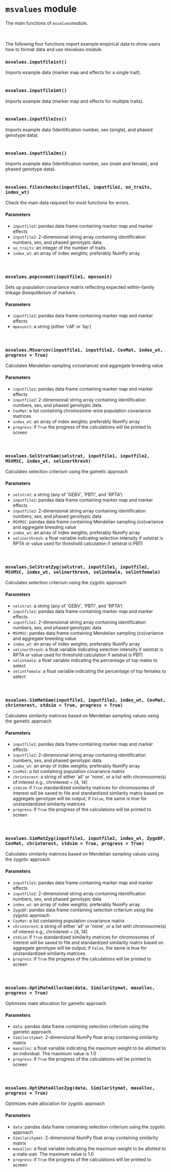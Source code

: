 # ```msvalues``` module
The main functions of ```msvalues```module.   
<br/><br/>

The following four functions import example empirical data to show users how to format data and use msvalues module.
### ```msvalues.inputfile1st()```
Imports example data (marker map and effects for a single trait).   
<br/>

### ```msvalues.inputfile1mt()```
Imports example data (marker map and effects for multiple traits).   
<br/>

### ```msvalues.inputfile2ss()```
Imports example data (Identification number, sex (single), and phased genotype data).   
<br/>

### ```msvalues.inputfile2ms()```
Imports example data (Identification number, sex (male and female), and phased genotype data).   
<br/>


### ```msvalues.fileschecks(inputfile1, inputfile2, no_traits, index_wt)```
Check the main data required for most functions for errors.
#### Parameters
* ```inputfile1```: pandas data frame containing marker map and marker effects
* ```inputfile2```: 2-dimensional string array containing identification numbers, sex, and phased genotypic data
* ```no_traits```: an integer of the number of traits
* ```index_wt```: an array of index weights; preferably NumPy array  
<br/><br/>

### ```msvalues.popcovmat(inputfile1, mposunit)```
Sets up population covariance matrix reflecting expected within-family linkage disequilibrium of markers.
#### Parameters
* ```inputfile1```: pandas data frame containing marker map and marker effects
* ```mposunit```: a string (either 'cM' or 'bp')  
<br/><br/>

### ```msvalues.MSvarcov(inputfile1, inputfile2, CovMat, index_wt, progress = True)```
Calculates Mendelian sampling co(variance) and aggregate breeding value
#### Parameters
* ```inputfile1```: pandas data frame containing marker map and marker effects
* ```inputfile2```: 2-dimensional string array containing identification numbers, sex, and phased genotypic data
* ```CovMat```: a list containing chromosome-wise population covariance matrices
* ```index_wt```: an array of index weights; preferably NumPy array
* ```progress```: if ```True``` the progress of the calculations will be printed to screen  
<br/><br/>

### ```msvalues.SelStratGam(selstrat, inputfile1, inputfile2, MSVMSC, index_wt, selinorthresh)```
Calculates selection criterium using the gametic approach
#### Parameters
* ```selstrat```: a string (any of 'GEBV', 'PBTI', and 'RPTA') 
* ```inputfile1```: pandas data frame containing marker map and marker effects
* ```inputfile2```: 2-dimensional string array containing identification numbers, sex, and phased genotypic data
* ```MSVMSC```: pandas data frame containing Mendelian sampling (co)variance and aggregate breeding value
* ```index_wt```: an array of index weights; preferably NumPy array
* ```selinorthresh```: a float variable indicating selection intensity if selstrat is RPTA or value used for threshold calculation if selstrat is PBTI   
<br/><br/>

### ```msvalues.SelStratZyg(selstrat, inputfile1, inputfile2, MSVMSC, index_wt, selinorthresh, selintmale, selintfemale)```
Calculates selection criterium using the zygotic approach
#### Parameters
* ```selstrat```: a string (any of 'GEBV', 'PBTI', and 'RPTA') 
* ```inputfile1```: pandas data frame containing marker map and marker effects
* ```inputfile2```: 2-dimensional string array containing identification numbers, sex, and phased genotypic data
* ```MSVMSC```: pandas data frame containing Mendelian sampling (co)variance and aggregate breeding value
* ```index_wt```: an array of index weights; preferably NumPy array
* ```selinorthresh```: a float variable indicating selection intensity if selstrat is RPTA or value used for threshold calculation if selstrat is PBTI
* ```selintmale```: a float variable indicating the percentage of top males to select
* ```selintfemale```: a float variable indicating the percentage of top females to select   
<br/><br/>

### ```msvalues.SimMatGam(inputfile1, inputfile2, index_wt, CovMat, chrinterest, stdsim = True, progress = True)```
Calculates similarity matrices based on Mendelian sampling values using the gametic approach
#### Parameters
* ```inputfile1```: pandas data frame containing marker map and marker effects
* ```inputfile2```: 2-dimensional string array containing identification numbers, sex, and phased genotypic data
* ```index_wt```: an array of index weights; preferably NumPy array
* ```CovMat```: a list containing population covariance matrix
* ```chrinterest```: a string of either 'all' or 'none', or a list with chromosome(s) of interest e.g., chrinterest = [4, 14] 
* ```stdsim```: if ```True``` standardized similarity matrices for chromosomes of interest will be saved to file and standardized similarity matrix based on aggregate genotype will be output; if ```False```, the same is true for unstandardized similarity matrices
* ```progress```: if ```True``` the progress of the calculations will be printed to screen   
<br/><br/>

### ```msvalues.SimMatZyg(inputfile1, inputfile2, index_wt, ZygoDF, CovMat, chrinterest, stdsim = True, progress = True)```
Calculates similarity matrices based on Mendelian sampling values using the zygotic approach
#### Parameters
* ```inputfile1```: pandas data frame containing marker map and marker effects
* ```inputfile2```: 2-dimensional string array containing identification numbers, sex, and phased genotypic data
* ```index_wt```: an array of index weights; preferably NumPy array
* ```ZygoDF```: pandas data frame containing selection criterium using the zygotic approach
* ```CovMat```: a list containing population covariance matrix
* ```chrinterest```: a string of either 'all' or 'none', or a list with chromosome(s) of interest e.g., chrinterest = [4, 14] 
* ```stdsim```: if ```True``` standardized similarity matrices for chromosomes of interest will be saved to file and standardized similarity matrix based on aggregate genotype will be output; if ```False```, the same is true for unstandardized similarity matrices
* ```progress```: if ```True``` the progress of the calculations will be printed to screen   
<br/><br/>

### ```msvalues.OptiMateAllocGam(data, Similaritymat, maxalloc, progress = True)```
Optimizes mate allocation for gametic approach
#### Parameters
* ```data```: pandas data frame containing selection criterium using the gametic approach
* ```Similaritymat```: 2-dimensional NumPy float array containing similarity matrix
* ```maxalloc```: a float variable indicating the maximum weight to be allotted to an individual. The maximum value is 1.0 
* ```progress```: if ```True``` the progress of the calculations will be printed to screen   
<br/><br/>


### ```msvalues.OptiMateAllocZyg(data, Similaritymat, maxalloc, progress = True)```
Optimizes mate allocation for zygotic approach
#### Parameters
* ```data```: pandas data frame containing selection criterium using the zygotic  approach
* ```Similaritymat```: 2-dimensional NumPy float array containing similarity matrix
* ```maxalloc```: a float variable indicating the maximum weight to be allotted to a mate-pair. The maximum value is 1.0 
* ```progress```: if ```True``` the progress of the calculations will be printed to screen
